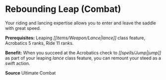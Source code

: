 ﻿---
cssclass: [feats]

---
# Rebounding Leap (Combat)

Your riding and lancing expertise allows you to enter and leave the saddle with great speed.

**Prerequisites:** Leaping _[[items/Weapon/Lance|lance]]_ class feature, Acrobatics 5 ranks, Ride 11 ranks.

**Benefit:** When you succeed at the Acrobatics check to _[[spells/Jump|jump]]_ as part of your leaping _lance_ class feature, you can remount your steed as a swift action.

**Source** Ultimate Combat